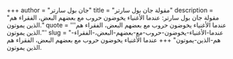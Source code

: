 +++
author = "جان بول سارتر"
title = "مقولة جان بول سارتر"
description = "مقولة جان بول سارتر: عندما الأغنياء يخوضون حروب مع بعضهم البعض، الفقراء هم الذين يموتون."
quote = '''عندما الأغنياء يخوضون حروب مع بعضهم البعض، الفقراء هم الذين يموتون.'''
slug = "عندما-الأغنياء-يخوضون-حروب-مع-بعضهم-البعض،-الفقراء-هم-الذين-يموتون"
+++
عندما الأغنياء يخوضون حروب مع بعضهم البعض، الفقراء هم الذين يموتون.
